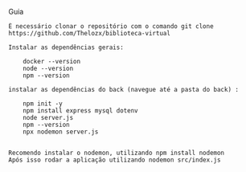 Guia

    É necessário clonar o repositório com o comando git clone https://github.com/Thelozx/biblioteca-virtual
    
    Instalar as dependências gerais:

        docker --version
        node --version
        npm --version

    instalar as dependências do back (navegue até a pasta do back) :

        npm init -y 
        npm install express mysql dotenv
        node server.js
        npm --version
        npx nodemon server.js
    

    Recomendo instalar o nodemon, utilizando npm install nodemon
    Após isso rodar a aplicação utilizando nodemon src/index.js
